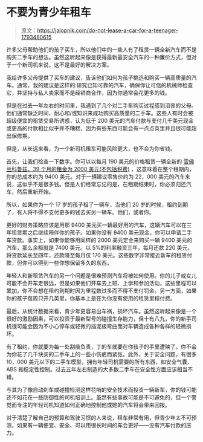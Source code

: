 # 不要为青少年租车

> 原文：<https://jalopnik.com/do-not-lease-a-car-for-a-teenager-1793480615>

许多父母帮助他们的孩子买车，所以他们中的一些人有了租赁一辆全新汽车而不是购买二手车的想法。虽然这听起来像是获得最新最安全汽车的一种廉价方式，但对于一个新司机来说，这不是最好的解决方案。



我给许多父母提供了买车的建议，告诉他们如何为孩子挑选和购买一辆高质量的汽车。通常，我的建议是这样的:研究已知可靠的汽车，确保你让可信的机械师检查它，并坚持与私人卖家而不是经销商合作，因为你通常会花更多的钱。

但是在过去一年左右的时间里，我遇到了几个对二手车购买过程感到沮丧的父母。他们通常缺乏时间、耐心和/或知识来成功购买高质量的二手车。这些人有时会被超级便宜的租赁交易所诱惑，认为低于 200 美元的汽车付款与支付几千美元现金或更高的付款相比似乎并不糟糕，因为有些东西可能会有一点点英里并且很可能超出保修期。

但是，从长远来看，为一个新司机租车可能风险更大，也不会为你省钱。

首先，让我们检查一下数字。你可以以每月 190 美元的价格租赁一辆全新的 [雪佛兰科鲁兹，39 个月的租金为 2000 美元(不包括税费)](http://jalopnik.com/you-can-get-a-2017-chevrolet-cruze-for-ridiculously-che-1793003469) ，这意味着在整个租期内，你的总成本约为 9400 美元。对于一辆建议零售价约为 22，000 美元的汽车来说，这似乎不是很多钱。但是人们经常忘记的是，在租期结束时，你必须归还汽车，然后重新开始。

所以，如果你为一个 17 岁的孩子租了一辆车，当他们 20 岁的时候，租约到期了，有人将不得不支付更多的钱去买另一辆车。他们，或者你。

更好的财务策略应该是用那 9400 美元买一辆最好用的汽车，这辆汽车可以在三年租赁期之后继续陪伴你的孩子。如果你没有 9400 美元现金，你可以申请二手车贷款。事实上，如果你能够用同样的 2000 美元定金来购买一辆 9400 美元的汽车，那么余额就是 7400 美元。以 5%的利率融资三年，每月还款 220 美元，将贷款延长至四年，还款降至每月仅 170 美元。这些数字非常接近新车的租赁付款，但你可以得到一些你想保留多久的东西。

年轻人和新租赁汽车的另一个问题是很难预测汽车将被如何使用。你的儿子或女儿可能不会开车走很远，但是如果他们开车去上班、上学和参加活动，这些里程可以累加。你不会想在租约到期时因为里程数过多而不得不支付罚金。另一方面，如果你的孩子每周只开几英里，你基本上是在为你没有使用的租赁里程付费。

最后，从统计数据来看，青少年更容易出车祸，损坏汽车。虽然这听起来像是一个很好的激励因素，可以投资于最新型号的碰撞生存能力，但十有八九，你的新手司机很可能会因为不小心停车或轻微的挡泥板弯曲而对车辆造成各种各样的轻微损坏。

有了租约，你就要为每一处刮痕负责，丁的车就要在你孩子的手里遭殃了。你不会为你花了几千块买的二手车上的一些小伤疤而紧张。此外，关于安全问题，有很多 10，000 美元以下的二手车模型，拥有年轻司机需要的所有东西，如安全气囊、ABS 和稳定性控制。过去五年左右制造的大多数二手车在安全性方面应该相当不错。

与其为了像自动刹车或碰撞检测这样花哨的安全技术而投资一辆新车，你的钱可能还不如花在一些防御性的司机培训上。虽然有些事故可能是不可避免的，但一个警觉而专注的年轻司机知道如何正确地控制他或她的汽车将会带来回报。

对于清楚了解自己的预算和驾驶习惯的人来说，租车非常有用，但青少年太不可预测，如果有一辆便宜、安全、可以用很长时间的车会更好——没有汽车付款的压力。